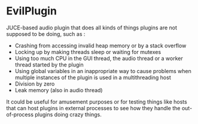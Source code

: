 # EvilPlugin

JUCE-based audio plugin that does all kinds of things plugins are not supposed to be doing, 
such as :

- Crashing from accessing invalid heap memory or by a stack overflow
- Locking up by making threads sleep or waiting for mutexes
- Using too much CPU in the GUI thread, the audio thread or a worker thread started by the plugin
- Using global variables in an inappropriate way to cause problems when multiple instances of the plugin
  is used in a multithreading host
- Division by zero
- Leak memory (also in audio thread)

It could be useful for amusement purposes or
for testing things like hosts that can host plugins in external processes to see how they handle the 
out-of-process plugins doing crazy things.
